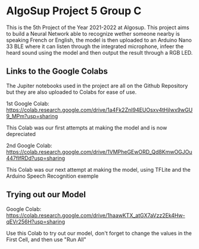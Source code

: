 # AIgoSup Project 5 Group C

This is the 5th Project of the Year 2021-2022 at Algosup. This project aims to build a Neural Network able to recognize wether someone nearby is speaking French or 
English, the model is then uploaded to an Arduino Nano 33 BLE where it can listen through the integrated microphone, infeer the heard sound using the model and then
output the result through a RGB LED. 

## Links to the Google Colabs

The Jupiter notebooks used in the project are all on the Github Repository but they are also uploaded to Colabs for ease of use.

1st Google Colab: https://colab.research.google.com/drive/1a4Fk2ZnI94EUOsxv4tHjlwx9wGU9_MPm?usp=sharing

This Colab was our first attempts at making the model and is now depreciated

2nd Google Colab: https://colab.research.google.com/drive/1VMPheGEwORD_Qd8KmwOGJOu447fIfRDd?usp=sharing

This Colab was our next attempt at making the model, using TFLite and the Arduino Speech Recognition exemple

## Trying out our Model

Google Colab: https://colab.research.google.com/drive/1haawKTX_atGX7aVzz2Ek4Hw-qEVr256H?usp=sharing

Use this Colab to try out our model, don't forget to change the values in the First Cell, and then use "Run All" 

